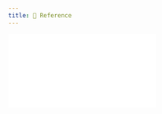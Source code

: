 ```yaml
---
title: 🎁 Reference
---
```


<embed src="../../../README.md#RE-/<wrapper reference [^>]*>([\s\S]*?)<\/wrapper>/"></embed>
